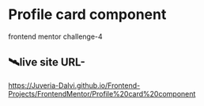 # Profile card component
frontend mentor challenge-4
## 🛰️live site URL- 
https://Juveria-Dalvi.github.io/Frontend-Projects/FrontendMentor/Profile%20card%20component
